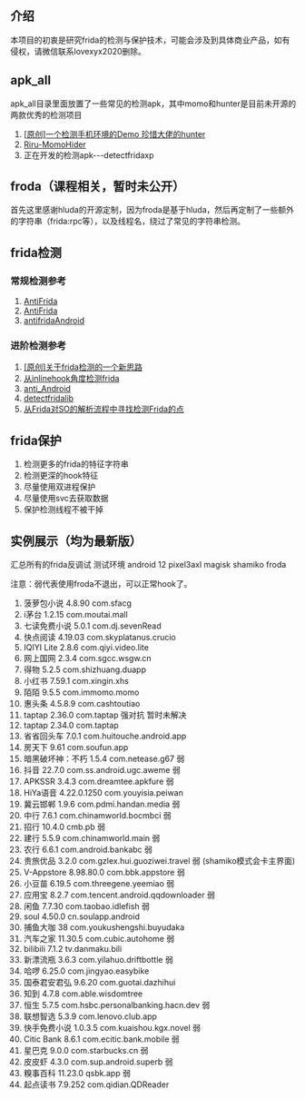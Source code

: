 ## 介绍
本项目的初衷是研究frida的检测与保护技术，可能会涉及到具体商业产品，如有侵权，请微信联系lovexyx2020删除。

## apk_all
apk_all目录里面放置了一些常见的检测apk，其中momo和hunter是目前未开源的两款优秀的检测项目

1. [[原创]一个检测手机环境的Demo 珍惜大佬的hunter](https://bbs.pediy.com/thread-274218.htm)
2. [Riru-MomoHider](https://github.com/canyie/Riru-MomoHider)
3. 正在开发的检测apk---detectfridaxp

## froda（课程相关，暂时未公开）
首先这里感谢hluda的开源定制，因为froda是基于hluda，然后再定制了一些额外的字符串（frida:rpc等），以及线程名，绕过了常见的字符串检测。

## frida检测

### 常规检测参考
1. [AntiFrida](https://github.com/qtfreet00/AntiFrida)
2. [AntiFrida](https://github.com/xxr0ss/AntiFrida)
3. [antifridaAndroid](https://github.com/emanriquez/antifridaAndroid)

### 进阶检测参考
1. [[原创]关于frida检测的一个新思路](https://bbs.pediy.com/thread-268586.htm)
2. [从inlinehook角度检测frida](https://bbs.pediy.com/thread-269862.htm)
3. [anti_Android](https://github.com/TUGOhost/anti_Android)
4. [detectfridalib](https://github.com/kumar-rahul/detectfridalib)
5. [从Frida对SO的解析流程中寻找检测Frida的点](https://mp.weixin.qq.com/s?__biz=MzIxNDcwOTcwOQ==&mid=2247492981&idx=2&sn=1337a0dd0259195efe078be55d1d4a55&chksm=97a1c1d7a0d648c14f09d0fd9a43e150f53ce79c82ab5098b7dca6cffc663ce7d32eb5a27b2e&scene=126&sessionid=1653073641&key=0a9f15bc7a0b11091058c506225c7aacc781814ef557c1c6195dacd423a4d7507afa9035592752f9405e452a884945d59fe8a303e08a2720f63543e053d51f5610aa3b9c39f4022a941e44e6a95a4e7f94a498dbe19a9910e426a2efb448776eb27f191dff8d34dd848894604e6cda8798d3d39de7b44611a7a06cc8fdf43826&ascene=1&uin=MTA3Mzc3OTIzNQ%3D%3D&devicetype=Windows+Server+2016+x64&version=6305002e&lang=zh_CN&session_us=gh_86e8b32f4148&exportkey=AScNPRbXZl0lSD8Me34jl4w%3D&acctmode=0&pass_ticket=CLipu1oc3Xo23kKaFPk9VMmJWr0KzXLDKmtoNd6o2PRzCklLCrUb3XxUITQ9X3B0&wx_header=0&fontgear=2)

## frida保护
1. 检测更多的frida的特征字符串
2. 检测更深的hook特征
3. 尽量使用双进程保护
4. 尽量使用svc去获取数据
5. 保护检测线程不被干掉

## 实例展示（均为最新版）

汇总所有的frida反调试
测试环境 android 12 pixel3axl magisk shamiko froda

注意：弱代表使用froda不退出，可以正常hook了。

1. 菠萝包小说 4.8.90 com.sfacg
2. i茅台 1.2.15 com.moutai.mall 
3. 七读免费小说 5.0.1 com.dj.sevenRead
4. 快点阅读 4.19.03 com.skyplatanus.crucio
5. IQIYI Lite 2.8.6 com.qiyi.video.lite
6. 网上国网 2.3.4 com.sgcc.wsgw.cn
7. 得物 5.2.5 com.shizhuang.duapp
8. 小红书 7.59.1 com.xingin.xhs
9. 陌陌 9.5.5 com.immomo.momo
10. 惠头条 4.5.8.9  com.cashtoutiao 
11. taptap 2.36.0 com.taptap 强对抗 暂时未解决
11. taptap 2.34.0 com.taptap 
12. 省省回头车 7.0.1 com.huitouche.android.app
13. 房天下 9.61 com.soufun.app
14. 暗黑破坏神：不朽 1.5.4 com.netease.g67 弱
15. 抖音 22.7.0 com.ss.android.ugc.aweme 弱
16. APKSSR 3.4.3 com.dreamtee.apkfure 弱
17. HiYa语音 4.22.0.1250 com.youyisia.peiwan 
18. 冀云邯郸 1.9.6 com.pdmi.handan.media 弱
19. 中行 7.6.1 com.chinamworld.bocmbci 弱
20. 招行 10.4.0 cmb.pb 弱 
21. 建行 5.5.9 com.chinamworld.main 弱
22. 农行 6.6.1 com.android.bankabc 弱
23. 贵旅优品 3.2.0 com.gzlex.hui.guoziwei.travel 弱 (shamiko模式会卡主界面)
24. V-Appstore 8.98.80.0 com.bbk.appstore 弱
25. 小豆苗 6.19.5 com.threegene.yeemiao 弱
26. 应用宝 8.2.7 com.tencent.android.qqdownloader 弱
27. 闲鱼 7.7.30 com.taobao.idlefish 弱
28. soul 4.50.0 cn.soulapp.android 
29. 捕鱼大咖 38 com.youkushengshi.buyudaka 
30. 汽车之家 11.30.5 com.cubic.autohome 弱
31. bilibili 7.1.2 tv.danmaku.bili
32. 新漂流瓶 3.6.3 com.yilahuo.driftbottle 弱
33. 哈啰 6.25.0 com.jingyao.easybike
34. 国泰君安君弘 9.6.20 com.guotai.dazhihui
35. 知到 4.7.8 com.able.wisdomtree 
36. 恒生 5.7.5 com.hsbc.personalbanking.hacn.dev 弱
37. 联想智选 5.3.9 com.lenovo.club.app 
38. 快手免费小说 1.0.3.5 com.kuaishou.kgx.novel 弱
39. Citic Bank 8.6.1 com.ecitic.bank.mobile 弱
40. 星巴克 9.0.0 com.starbucks.cn 弱
41. 皮皮虾 4.3.0 com.sup.android.superb 弱
42. 糗事百科 11.23.0 qsbk.app 弱
43. 起点读书 7.9.252 com.qidian.QDReader 